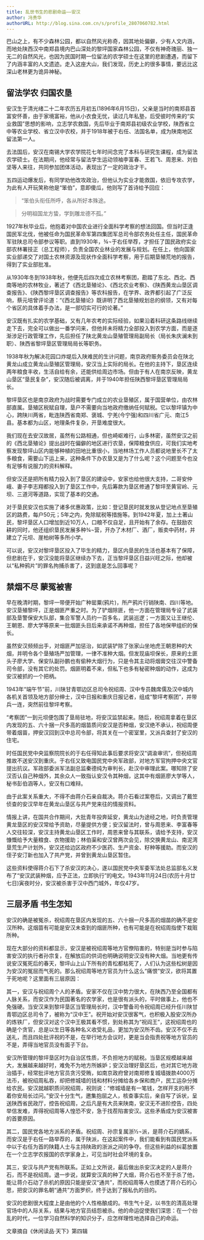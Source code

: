 ```yaml
---
title: 乱世书生的悲剧命运——安汉
author: 冯贵华
authorURL: http://blog.sina.com.cn/s/profile_2807060782.html
---
```


巴山之上，有不少森林公园，都以自然风光称奇，因其地处偏僻，少有人文内涵，而地处陕西汉中南郑县境内巴山深处的黎坪国家森林公园，不仅有神奇瑰丽、独一无二的自然风光，也因为民国时期一位留法的农学硕士在这里的悲剧遭遇，而留下了内涵丰富的人文遗迹。走入这座大山，我们发现，历史上的很多事情，要远比这深山老林更为诡异神秘。

<!--truncate-->

## 留法学农 归国农垦
 
安汉生于清光绪二十二年农历五月初五(1896年6月15日)，父亲是当时的南郑县首富安怀善，由于家境富裕，他从小衣食无忧，读过几年私塾，后受彼时传来的“实业救国”思想的影响，立志学农救国，先后毕业于南郑县初级农业学校，陕西省立中等农业学校、省立汉中农校，并于1918年被于右任、法国名单，成为陕南地区留法第一人。

去法国后，安汉在南锡大学农学院花七年时间念完了本科与研究生课程，成为留法农学硕士。在法期间，他经常与留法学生运动领袖李富春、王若飞、周恩来、刘伯坚等人来往，共同参加团体活动，表现出了一定的政治才干。

五四运动爆发后，有同学劝他改攻政治，但他认为实业才能救国，依旧专攻农学，为此有人开玩笑称他是“笨伯”，意即傻瓜，他则写了首诗给予回应：

>“笨伯头衔任所呼，各从所好本殊途。

>分明祖国龙方蛰，学到雕龙德不孤。”

1927年秋毕业后，他抱着对中国农业进行全面科学考察的想法回国。但当时正逢国民军北伐，他被任命为国民革命军第四集团军总司令部农务处任主任，国民革命军驻陕总司令部参议等职。直到1930年，¾¬于右任举荐，才担任了国民政府实业部农林署技正（总工程师），负责全国农业林业的发展与规划。在任上，他向国家实业部递交了对国土农林资源及现状作全面科学考察，用于后期垦殖荒地的报告，得到了实业部批准。

从1930年冬到1938年秋，他便先后四次成立农林考察团，勘踏了东北、西北、西南等地的农林牧业，著述了《西北垦殖论》、《西北农业考察》、《陕西黄龙山垦区调查报告》、《陕西黎坪垦区调查报告》等农科报告，在学界、政界都引起了广泛反响，蔡元培曾评论道：“《西北垦殖论》既讲明了西北垦殖规划总的纲领，又有对每个省区的具体着手办法，是一部切实可行的论著。”

安汉既有扎实的农学基础，又有几年农考的实际经验，如果沿着科研这条路线继续走下去，完全可以做出一番学问来，但他并未将精力全部投入到农学方面，而是逐渐涉足行政管理工作，先后担任了陕北黄龙山垦殖管理局副局长（局长朱庆澜未到职）、陕西省黎坪垦区管理局局长等职务。

1938年秋为解决花园口炸堤后入陕难民的生计问题，南京政府赈务委员会在陕北黄龙山成立黄龙山垦殖区管理局，安汉当上实际的局长。在他的主持下，垦区连续两年粮食丰收，生活自给有余，还能供给周边市场。但由于有人在南京反映，黄龙山垦区“垦民复杂”，安汉随后被调离，并于1940年担任陕西黎坪垦区管理局局长。

黎坪垦区也是南京政府为战时需要专门成立的农业垦殖区，属于国营单位，由农林部直属。垦殖区税赋自理，垦户不需要向当地政府缴纳任何赋税。它以黎坪镇为中心，跨陕川两省，毗连陕西省南郑、褒城、宁羌(今宁强)和四川省广元、南江5县。基本都为山区，地理条件复杂，开垦难度很大。

我们现在去安汉故居，虽然有公路相通，但也崎岖难行，山多林密，虽然安汉之前的《西北垦殖论》提出战时在偏僻的地区进行农垦，保障粮食供应，可我们实地考察发现黎坪山区内能够种植的田地比重很小，当地林场工作人员都说地里长不了太多粮食，需要山下运上来，这种条件下办农垦又是为了什么呢？这个问题至今也没有足够有说服力的资料解释。

但安汉还是把所有精力投入到了垦区的建设中，安家也给他很大支持，二哥安仲峨、妻子李志翔都投入到了垦区工作中，先后筹款为垦区修通了黎坪至黄官岭、元坝、三道河等道路，实现了基本的交通。

 
对于垦民安汉也实施了诸多优惠政策，比如：登记垦民时就发放从登记地点至垦殖区的路费，每户50元；5年之内，免除赋税等措施等。到1942年夏，加上土著山民，黎坪垦区人口增加到近10万人，口粮不仅自足，且开始有了余存。在鼓励农耕的同时，他还组织垦民发展多种¾¬营，开办了木材厂、酒厂，贩卖中药材，并建立了元坝、崖柏树等多所小学。

可以说，安汉对黎坪垦区投入了毕生的精力，垦区内垦民的生活也基本有了保障，但悲剧在于，安汉没能将垦区继续办下去，正当黎坪垦区日益兴旺之际，他却被以“私种鸦片”的罪名拘捕杀害了，这到底是怎么回事呢？

## 禁烟不尽 蒙冤被害
早在晚清时期，黎坪一带便开始广种罂粟(鸦片)，所产鸦片行销陕南、四川等地。安汉垦殖黎坪，正是烟匪严重之时。为了铲烟除匪，他一方面在管理局专设了武装部及垦警保安大队部，集合军警人员约一百多名，武装巡逻；一方面又让王继伦、王朝恩、廖大学等原来一批烟匪头目后来承诺不再种烟，担任了各地保甲组织的保长。

虽然安汉频频出手，对烟匪严加惩治，如武装铲除了张家山坐地虎王朝恩种的大烟，并明令各个垦殖场严加管理，一律不准种大烟。但发现庙坝保长，原来的土匪头子廖大学、保安队副孙鹏也有偷种大烟行为，只是令其主动将烟膏交往汉中警备司令部，没有其它的处罚。烟匪明着不来，但私下也多有秘密种烟的动作，这成为安汉被抓的一个把柄。

1943年“端午节”前，川陕甘青鄂边区总司令祝绍周、汉中专员魏席儒及汉中城内各机关首领及地方部分绅士，汉中日报和重庆日报记者，组成“黎坪考察团”，并带兵一连，突然前往黎坪考察。

“考察团”一到元坝便包围了垦局驻地，将安汉监禁起来。随后，祝绍周拿着在垦区内发现的五、六十捆一尺多高的烟苗质问安汉是否种烟，安汉绝不承认，祝绍周便带着烟苗，押安汉回到汉中总司令部，将其关在一个密室里，又派兵查封了安汉的住宅。

时任国民党中央监察院院长的于右任得知此事后要求将安汉“调渝审讯”，但祝绍周推故不送安汉到重庆。于右任又致电国民党中央军政部，对地方军官拘押中央文官提出抗议。军政部委派军法副总监秦德纯为审判长，赴汉中审理此案。哪知除了安汉否认自己种烟外，其余众人一致指认安汉令其种烟，这其中有烟匪廖大学等人，秘书彭伯涵等人，安汉有口难辩。

由于此案关系重大，不得不由蒋介石亲自裁决。蒋介石看过案卷后，又调出了戴笠侦查的安汉早年在黄龙山垦区与共产党来往的情报资料。

情报上讲，在国共合作期间，大批青年投奔延安，黄龙山为途经之地，时负责管理黄龙垦区的安汉常给予资助，尽量提供方便；安汉留法时，曾与周恩来、李富春等人交往较深，安汉主持黄龙山垦区工作时，周恩来曾与其联系，请给予支持，安汉慷慨给予大量粮食、衣物援助；林伯渠和安汉曾两次会见，除交换黄龙山、南泥湾垦荒生产计划外，安汉还给边区政府不少医药、生产资金、籽种等援助。而安汉的侄子安汀新也加入了共产党，并曾到黄龙山垦区暂住。

这些资料使得蒋介石下了杀安汉的决心，遂以国民党中央军委军法处总监部名义发布了“安汉武装种烟，应予正法，立即执行”的电文。1943年11月24日(农历十月廿七日)寅夜时分，安汉被杀害于汉中西门城外，年仅47岁。

## 三层矛盾 书生怎知
安汉的确是被冤杀，祝绍周在垦区内发现的五、六十捆一尺多高的烟苗的确不是安汉所种。这烟苗有可能是安汉未查到的烟匪所种，也有可能是在祝绍周指使下栽赃所种。

现在大部分的资料都显示，安汉是被祝绍周等地方官僚陷害的，特别是当时参与陷害安汉的执行者孙宗复，在解放后的供词也明确说明安汉没有种大烟。当地更有传说安汉冤死后的春天，黎坪山上山下所有的青松都枯死了，人们认为这些松树是因为安汉的冤屈而气死的。那么祝绍周等地方官员为什么这么“痛恨”安汉，欲将其置于死地呢？这里面有三层原因：

其一，安汉与祝绍周个人的矛盾。安家不仅在汉中势力很大，在陕西乃至全国都有人脉关系，而安汉作为民国著名的农学家，也是很有派头的，平时做事上，他也不免强硬。当安汉来到黎坪垦区当管理局长时，汉中警备司令祝绍周已经升任川陕甘青鄂边区总司令了，被称为“汉中王”。祝开始对安汉很客气，也积极入股安汉所办的炼铁厂，但安汉对这个汉中王极其看不惯，到处称其为“祝阎王”，这祝绍周也的确是个贪官，总是以生日等各种名义收受礼品，更加为安汉所不齿。安汉不仅不去送礼，而且四处批评祝的不是，在举行地方会议时，更是当会指责祝等地方官员的不是，弄得当地官员没有面子下台。

安汉所管理的黎坪垦区时为自治区性质，不负担地方的赋税。当垦区规模越来越大，发展越来越好时，难免不为地方所嫉妒；安汉治理好垦区后，也对其它地方政治插手，经常批评地方官员贪污受贿，如南京政府曾对南郑修复城墙拨款4000万法币，被祝绍周私吞，却把修城墙的钱和材料分摊给各乡保和商户，民工运杂分摊给农民。安汉就越职质问祝绍周，祝则说：“修城墙是有一笔钱，怎样开支的用不着你安局长过问。”安汉十分生气，邀集抱屈之人，核查事实后，亲自写了诉状，呈送陕西省民政厅，控告祝绍周，之后凡是有大员来陕南，安汉无不进阶控告，四处举信发难，弄得祝绍周等人惶恐不安，急于找茬陷害安汉。这些矛盾成为安汉被害的首要原因。

其二，国民党各地方派系的矛盾。祝绍周、孙宗复属浙½¬派，是蒋介石的嫡系，而安汉是于右任一路举荐的，属于陕派，在这起案件中，我们能看到有国民党派系中以于右任为首的陕籍人士与主持陕政的浙派之间的争夺。但这些利益的纠葛放置在一个立志学农报国的农学家身上，可见当时社会环境的复杂。

其三，安汉与共产党有所联系。正如上文所说，最后做出杀安汉决定的人是蒋介石，而不是祝绍周。退一步说，就算安汉真的种了大烟，蒋介石也不至于杀了他，能让蒋介石动了杀机的原因只能是安汉“通共”，而祝绍周等人也摸透了蒋介石的心思，把安汉的罪名朝“通共”方面罗织，终于达到了报私仇的目的。

安汉的悲剧很大程度上是由他的个人性格酿成的。书生气十足，以书生的清高处理官场中的人际关系，结果与地方官员结怨被杀。他的命运促使我们深思：在一个纷乱的时代，一位学习自然科学的知识分子，应怎样理性地选择自己的命运。

文章摘自《休闲读品·天下》第四辑
